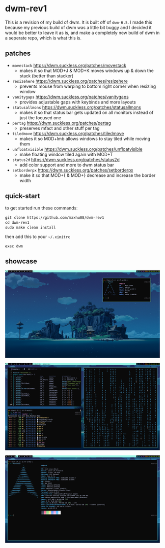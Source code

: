 # dwm-rev1

This is a revision of my build of dwm. It is built off of `dwm-6.5`. I made this because my previous build of dwm was a little bit buggy and I decided it would be better to leave it as is, and make a completely new build of dwm in a seperate repo, which is what this is.

## patches

- `movestack` https://dwm.suckless.org/patches/movestack
  - makes it so that MOD+J & MOD+K moves windows up & down the stack (better than stacker)
- `resizehere` https://dwm.suckless.org/patches/resizehere
  - prevents mouse from warping to bottom right corner when resizing window
- `vanitygaps` https://dwm.suckless.org/patches/vanitygaps
  - provides adjustable gaps with keybinds and more layouts
- `statusallmons` https://dwm.suckless.org/patches/statusallmons
  - makes it so that status bar gets updated on all monitors instead of just the focused one
- `pertag` https://dwm.suckless.org/patches/pertag
  - preserves mfact and other stuff per tag
- `tiledmove` https://dwm.suckless.org/patches/tiledmove
  - makes it so MOD+lmb allows windows to stay tiled while moving them
- `unfloatvisible` https://dwm.suckless.org/patches/unfloatvisible
  - make floating window tiled again with MOD+T
- `status2d` https://dwm.suckless.org/patches/status2d
  - add color support and more to dwm status bar
- `setborderpx` https://dwm.suckless.org/patches/setborderpx
  - make it so that MOD+{ & MOD+} decrease and increase the border width

## quick-start

to get started run these commands:

```
git clone https://github.com/maxhu08/dwm-rev1
cd dwm-rev1
sudo make clean install
```

then add this to your `~/.xinitrc`

```
exec dwm
```

## showcase

![1](./screenshots/1.png)

![2](./screenshots/2.png)

![3](./screenshots/3.png)
